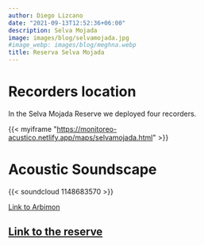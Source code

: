 ```yaml
---
author: Diego Lizcano
date: "2021-09-13T12:52:36+06:00"
description: Selva Mojada
image: images/blog/selvamojada.jpg
#image_webp: images/blog/meghna.webp
title: Reserva Selva Mojada
---
```


# Recorders location

In the Selva Mojada Reserve we deployed four recorders.

{{< myiframe "https://monitoreo-acustico.netlify.app/maps/selvamojada.html" >}}


# Acoustic Soundscape

{{< soundcloud 1148683570 >}}

[Link to Arbimon](https://arbimon.rfcx.org/project/destinos-awake/visualizer/rec/42440711)

## [Link to the reserve](https://selvamojada.com)



